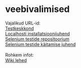 veebivalimised
==============

Vajalikud URL-id:<br>
[Testkeskkond](http://uuedvalimised.appspot.com/)<br>
[Localhosti installatsioonijuhend](https://github.com/alarkirikal/veebivalimised/wiki/Localhosti-installatsioonijuhend)<br>
[Selenium testide repositoorium](https://github.com/tiwaz79/uuedvalimisedTest)<br>
[Selenium testide käitamise juhend](https://github.com/alarkirikal/veebivalimised/wiki/Selenium-testide-juhend)<br>
<br>
Rohkem infot:<br>
[Wiki lehed](https://github.com/alarkirikal/veebivalimised/wiki/_pages)
